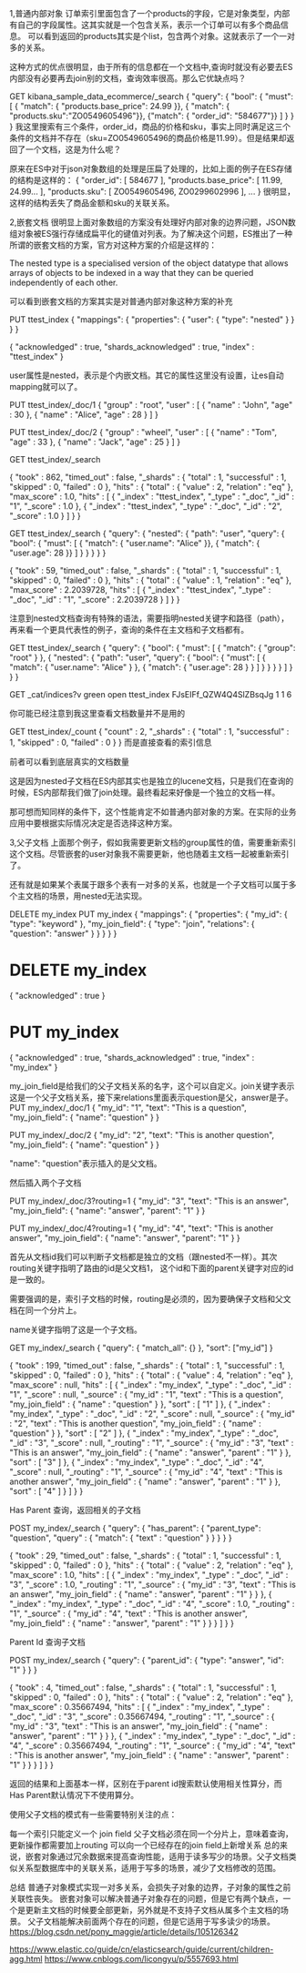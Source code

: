 1,普通内部对象
订单索引里面包含了一个products的字段，它是对象类型，内部有自己的字段属性。这其实就是一个包含关系，表示一个订单可以有多个商品信息。
可以看到返回的products其实是个list，包含两个对象。这就表示了一个一对多的关系。

这种方式的优点很明显，由于所有的信息都在一个文档中,查询时就没有必要去ES内部没有必要再去join别的文档，查询效率很高。那么它优缺点吗？


GET kibana_sample_data_ecommerce/_search
{
  "query": {
    "bool": {
      "must": [
        { "match": { "products.base_price": 24.99 }},
        { "match": { "products.sku":"ZO0549605496"}},
        {"match": { "order_id": "584677"}}
      ]
    }
  }
}
我这里搜索有三个条件，order_id，商品的价格和sku，事实上同时满足这三个条件的文档并不存在（sku=ZO0549605496的商品价格是11.99）。但是结果却返回了一个文档，这是为什么呢？

原来在ES中对于json对象数组的处理是压扁了处理的，比如上面的例子在ES存储的结构是这样的：
{
  "order_id":            [ 584677 ],
  "products.base_price":    [ 11.99, 24.99... ],
  "products.sku": [ ZO0549605496, ZO0299602996 ],
  ...
}
很明显，这样的结构丢失了商品金额和sku的关联关系。


2,嵌套文档
很明显上面对象数组的方案没有处理好内部对象的边界问题，JSON数组对象被ES强行存储成扁平化的键值对列表。为了解决这个问题，ES推出了一种所谓的嵌套文档的方案，官方对这种方案的介绍是这样的：

The nested type is a specialised version of the object datatype that allows arrays of objects to be indexed in a way that they can be queried independently of each other.

可以看到嵌套文档的方案其实是对普通内部对象这种方案的补充


PUT ttest_index
{
  "mappings": {
    "properties": {
      "user": {
        "type": "nested" 
      }
    }
  }
}

{
  "acknowledged" : true,
  "shards_acknowledged" : true,
  "index" : "ttest_index"
}


user属性是nested，表示是个内嵌文档。其它的属性这里没有设置，让es自动mapping就可以了。

PUT ttest_index/_doc/1
{
  "group" : "root",
  "user" : [
    {
      "name" : "John",
      "age" :  30
    },
    {
      "name" : "Alice",
      "age" :  28
    }
  ]
}

PUT ttest_index/_doc/2
{
  "group" : "wheel",
  "user" : [
    {
      "name" : "Tom",
      "age" :  33
    },
    {
      "name" : "Jack",
      "age" :  25
    }
  ]
}


GET ttest_index/_search

{
  "took" : 862,
  "timed_out" : false,
  "_shards" : {
    "total" : 1,
    "successful" : 1,
    "skipped" : 0,
    "failed" : 0
  },
  "hits" : {
    "total" : {
      "value" : 2,
      "relation" : "eq"
    },
    "max_score" : 1.0,
    "hits" : [
      {
        "_index" : "ttest_index",
        "_type" : "_doc",
        "_id" : "1",
        "_score" : 1.0
      },
      {
        "_index" : "ttest_index",
        "_type" : "_doc",
        "_id" : "2",
        "_score" : 1.0
      }
    ]
  }
}


GET ttest_index/_search
{
  "query": {
    "nested": {
      "path": "user",
      "query": {
        "bool": {
          "must": [
            { "match": { "user.name": "Alice" }},
            { "match": { "user.age":  28 }} 
          ]
        }
      }
    }
  }
}

{
  "took" : 59,
  "timed_out" : false,
  "_shards" : {
    "total" : 1,
    "successful" : 1,
    "skipped" : 0,
    "failed" : 0
  },
  "hits" : {
    "total" : {
      "value" : 1,
      "relation" : "eq"
    },
    "max_score" : 2.2039728,
    "hits" : [
      {
        "_index" : "ttest_index",
        "_type" : "_doc",
        "_id" : "1",
        "_score" : 2.2039728
      }
    ]
  }
}

注意到nested文档查询有特殊的语法，需要指明nested关键字和路径（path），再来看一个更具代表性的例子，查询的条件在主文档和子文档都有。

GET ttest_index/_search
{
  "query": {
    "bool": {
      "must": [
        {
          "match": {
            "group": "root"
          }
        },
        {
          "nested": {
            "path": "user",
            "query": {
              "bool": {
                "must": [
                  {
                    "match": {
                      "user.name": "Alice"
                    }
                  },
                  {
                    "match": {
                      "user.age": 28
                    }
                  }
                ]
              }
            }
          }
        }
      ]
    }
  }
}


GET _cat/indices?v
green  open   ttest_index                   FJsEIFf_QZW4Q4SlZBsqJg   1   1          6           

你可能已经注意到我这里查看文档数量并不是用的

GET ttest_index/_count
{
  "count" : 2,
  "_shards" : {
    "total" : 1,
    "successful" : 1,
    "skipped" : 0,
    "failed" : 0
  }
}
而是直接查看的索引信息

前者可以看到底层真实的文档数量

这是因为nested子文档在ES内部其实也是独立的lucene文档，只是我们在查询的时候，ES内部帮我们做了join处理。最终看起来好像是一个独立的文档一样。

那可想而知同样的条件下，这个性能肯定不如普通内部对象的方案。在实际的业务应用中要根据实际情况决定是否选择这种方案。

3,父子文档
上面那个例子，假如我需要更新文档的group属性的值，需要重新索引这个文档。尽管嵌套的user对象我不需要更新，他也随着主文档一起被重新索引了。

还有就是如果某个表属于跟多个表有一对多的关系，也就是一个子文档可以属于多个主文档的场景，用nested无法实现。


DELETE my_index
PUT my_index
{
  "mappings": {
    "properties": {
      "my_id": {
        "type": "keyword"
      },
      "my_join_field": { 
        "type": "join",
        "relations": {
          "question": "answer" 
        }
      }
    }
  }
}

# DELETE my_index
{
  "acknowledged" : true
}

# PUT my_index
{
  "acknowledged" : true,
  "shards_acknowledged" : true,
  "index" : "my_index"
}


my_join_field是给我们的父子文档关系的名字，这个可以自定义。join关键字表示这是一个父子文档关系，接下来relations里面表示question是父，answer是子。
PUT my_index/_doc/1
{
  "my_id": "1",
  "text": "This is a question",
  "my_join_field": {
    "name": "question" 
  }
}


PUT my_index/_doc/2
{
  "my_id": "2",
  "text": "This is another question",
  "my_join_field": {
    "name": "question"
  }
}

"name": "question"表示插入的是父文档。

然后插入两个子文档

PUT my_index/_doc/3?routing=1
{
  "my_id": "3",
  "text": "This is an answer",
  "my_join_field": {
    "name": "answer", 
    "parent": "1" 
  }
}

PUT my_index/_doc/4?routing=1
{
  "my_id": "4",
  "text": "This is another answer",
  "my_join_field": {
    "name": "answer",
    "parent": "1"
  }
}

首先从文档id我们可以判断子文档都是独立的文档（跟nested不一样）。其次routing关键字指明了路由的id是父文档1， 这个id和下面的parent关键字对应的id是一致的。

需要强调的是，索引子文档的时候，routing是必须的，因为要确保子文档和父文档在同一个分片上。

name关键字指明了这是一个子文档。

GET my_index/_search
{
  "query": {
    "match_all": {}
  },
  "sort": ["my_id"]
}


{
  "took" : 199,
  "timed_out" : false,
  "_shards" : {
    "total" : 1,
    "successful" : 1,
    "skipped" : 0,
    "failed" : 0
  },
  "hits" : {
    "total" : {
      "value" : 4,
      "relation" : "eq"
    },
    "max_score" : null,
    "hits" : [
      {
        "_index" : "my_index",
        "_type" : "_doc",
        "_id" : "1",
        "_score" : null,
        "_source" : {
          "my_id" : "1",
          "text" : "This is a question",
          "my_join_field" : {
            "name" : "question"
          }
        },
        "sort" : [
          "1"
        ]
      },
      {
        "_index" : "my_index",
        "_type" : "_doc",
        "_id" : "2",
        "_score" : null,
        "_source" : {
          "my_id" : "2",
          "text" : "This is another question",
          "my_join_field" : {
            "name" : "question"
          }
        },
        "sort" : [
          "2"
        ]
      },
      {
        "_index" : "my_index",
        "_type" : "_doc",
        "_id" : "3",
        "_score" : null,
        "_routing" : "1",
        "_source" : {
          "my_id" : "3",
          "text" : "This is an answer",
          "my_join_field" : {
            "name" : "answer",
            "parent" : "1"
          }
        },
        "sort" : [
          "3"
        ]
      },
      {
        "_index" : "my_index",
        "_type" : "_doc",
        "_id" : "4",
        "_score" : null,
        "_routing" : "1",
        "_source" : {
          "my_id" : "4",
          "text" : "This is another answer",
          "my_join_field" : {
            "name" : "answer",
            "parent" : "1"
          }
        },
        "sort" : [
          "4"
        ]
      }
    ]
  }
}

Has Parent 查询，返回相关的子文档

POST my_index/_search
{
  "query": {
    "has_parent": {
      "parent_type": "question",
      "query" : {
                "match": {
                    "text" : "question"
                }
            }
    }
  }
}


{
  "took" : 29,
  "timed_out" : false,
  "_shards" : {
    "total" : 1,
    "successful" : 1,
    "skipped" : 0,
    "failed" : 0
  },
  "hits" : {
    "total" : {
      "value" : 2,
      "relation" : "eq"
    },
    "max_score" : 1.0,
    "hits" : [
      {
        "_index" : "my_index",
        "_type" : "_doc",
        "_id" : "3",
        "_score" : 1.0,
        "_routing" : "1",
        "_source" : {
          "my_id" : "3",
          "text" : "This is an answer",
          "my_join_field" : {
            "name" : "answer",
            "parent" : "1"
          }
        }
      },
      {
        "_index" : "my_index",
        "_type" : "_doc",
        "_id" : "4",
        "_score" : 1.0,
        "_routing" : "1",
        "_source" : {
          "my_id" : "4",
          "text" : "This is another answer",
          "my_join_field" : {
            "name" : "answer",
            "parent" : "1"
          }
        }
      }
    ]
  }
}

Parent Id 查询子文档

POST my_index/_search
{
  "query": {
    "parent_id": { 
      "type": "answer",
      "id": "1"
    }
  }
}

{
  "took" : 4,
  "timed_out" : false,
  "_shards" : {
    "total" : 1,
    "successful" : 1,
    "skipped" : 0,
    "failed" : 0
  },
  "hits" : {
    "total" : {
      "value" : 2,
      "relation" : "eq"
    },
    "max_score" : 0.35667494,
    "hits" : [
      {
        "_index" : "my_index",
        "_type" : "_doc",
        "_id" : "3",
        "_score" : 0.35667494,
        "_routing" : "1",
        "_source" : {
          "my_id" : "3",
          "text" : "This is an answer",
          "my_join_field" : {
            "name" : "answer",
            "parent" : "1"
          }
        }
      },
      {
        "_index" : "my_index",
        "_type" : "_doc",
        "_id" : "4",
        "_score" : 0.35667494,
        "_routing" : "1",
        "_source" : {
          "my_id" : "4",
          "text" : "This is another answer",
          "my_join_field" : {
            "name" : "answer",
            "parent" : "1"
          }
        }
      }
    ]
  }
}


返回的结果和上面基本一样，区别在于parent id搜索默认使用相关性算分，而Has Parent默认情况下不使用算分。

使用父子文档的模式有一些需要特别关注的点：

每一个索引只能定义一个 join field
父子文档必须在同一个分片上，意味着查询，更新操作都需要加上routing
可以向一个已经存在的join field上新增关系
总的来说，嵌套对象通过冗余数据来提高查询性能，适用于读多写少的场景。父子文档类似关系型数据库中的关联关系，适用于写多的场景，减少了文档修改的范围。

总结
普通子对象模式实现一对多关系，会损失子对象的边界，子对象的属性之前关联性丧失。
嵌套对象可以解决普通子对象存在的问题，但是它有两个缺点，一个是更新主文档的时候要全部更新，另外就是不支持子文档从属多个主文档的场景。
父子文档能解决前面两个存在的问题，但是它适用于写多读少的场景。
https://blog.csdn.net/pony_maggie/article/details/105126342

https://www.elastic.co/guide/cn/elasticsearch/guide/current/children-agg.html
https://www.cnblogs.com/licongyu/p/5557693.html